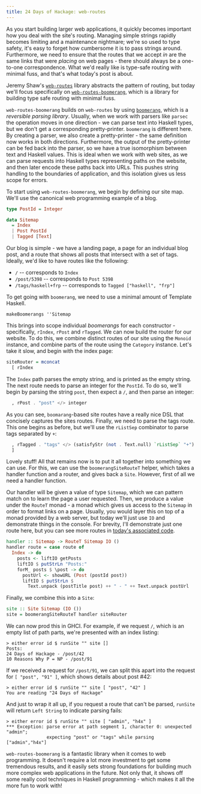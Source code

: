 ```yaml
---
title: 24 Days of Hackage: web-routes
---
```


As you start building larger web applications, it quickly becomes important how
you deal with the site's routing. Managing simple strings rapidly
becomes limiting and a maintenance nightmare; we're so used to type safety,
it's easy to forget how cumbersome it is to pass strings around. Furthermore, we
need to ensure that the routes that we accept *in* are the same links that were
*placing* on web pages - there should always be a one-to-one correspondence. What
we'd really like is type-safe routing with minimal fuss, and that's what today's
post is about.

Jeremy Shaw's [`web-routes`](http://hackage.haskell.org/package/web-routes)
library abstracts the pattern of routing, but today we'll focus specifically on
[`web-routes-boomerang`](http://hackage.haskell.org/package/web-routes-boomerang),
which is a library for building type safe routing with minimal fuss.

`web-routes-boomerang` builds on `web-routes` by using
[`boomerang`](http://hackage.haskell.org/package/boomerang), which is a
*reversible parsing library*. Usually, when we work with parsers like `parsec`
the operation moves in one direction - we can parse text into Haskell types, but
we don't get a corresponding pretty-printer. `boomerang` is different here. By
creating a parser, we also create a pretty-printer - the same definition now
works in both directions. Furthermore, the output of the pretty-printer can be
fed back into the parser, so we have a true isomorphism between text and Haskell
values. This is ideal when we work with web sites, as we can parse requests
into Haskell types representing paths on the website, and then later encode
these paths back into URLs. This pushes string handling to the boundaries of
application, and this isolation gives us less scope for errors.

To start using `web-routes-boomerang`, we begin by defining our site map. We'll
use the canonical web programming example of a blog.

```Haskell
type PostId = Integer

data Sitemap
  = Index
  | Post PostId
  | Tagged [Text]
```

Our blog is simple - we have a landing page, a page for an individual blog post,
and a route that shows all posts that intersect with a set of tags. Ideally, we'd
like to have routes like the following:

* `/` -- corresponds to `Index`
* `/post/5398` -- corresponds to `Post 5398`
* `/tags/haskell+frp` -- corresponds to `Tagged ["haskell", "frp"]`

To get going with `boomerang`, we need to use a minimal amount of Template
Haskell.

```
makeBoomerangs ''Sitemap
```

This brings into scope individual *boomerangs* for each constructor -
specifically, `rIndex`, `rPost` and `rTagged`. We can now build the router for
our website. To do this, we combine distinct routes of our site using the
`Monoid` instance, and combine parts of the route using the `Category`
instance. Let's take it slow, and begin with the index page:

```haskell
siteRouter = mconcat
  [ rIndex
```

The `Index` path parses the empty string, and is printed as the empty
string. The next route needs to parse an integer for the `PostId`. To do so,
we'll begin by parsing the string `post`, then expect a `/`, and then parse an
integer:

```haskell
  , rPost . "post" </> integer
```

As you can see, `boomarang`-based site routes have a really nice DSL that
concisely captures the sites routes. Finally, we need to parse the tags route.
This one begins as before, but we'll use the `rListSep` combinator to parse tags
separated by `+`:

```haskell
  , rTagged . "tags" </> (satisfyStr (not . Text.null) `rListSep` "+")
  ]
```

Lovely stuff! All that remains now is to put it all together into something we
can use. For this, we can use the `boomerangSiteRouteT` helper, which takes a
handler function and a router, and gives back a `Site`. However, first of all we
need a handler function.

Our handler will be given a value of type `Sitemap`, which we can pattern match
on to learn the page a user requested. Then, we produce a value under the
`RouteT` monad - a monad which gives us access to the `Sitemap` in order to
format links on a page. Usually, you would layer this on top of a monad provided
by a web server, but today we'll just use `IO` and demonstrate things in the
console. For brevity, I'll demonstrate just one route here, but you can see more
routes in [today's associated code](http://github.com/ocharles/blog).

```haskell
handler :: Sitemap -> RouteT Sitemap IO ()
handler route = case route of
  Index -> do
    posts <- liftIO getPosts
    liftIO $ putStrLn "Posts:"
    forM_ posts $ \post -> do
      postUrl <- showURL (Post (postId post))
      liftIO $ putStrLn $
        Text.unpack (postTitle post) ++ " - " ++ Text.unpack postUrl
```

Finally, we combine this into a `Site`:

```haskell
site :: Site Sitemap (IO ())
site = boomerangSiteRouteT handler siteRouter
```

We can now prod this in GHCI. For example, if we request `/`, which is an empty
list of path parts, we're presented with an index listing:

```
> either error id $ runSite "" site []
Posts:
24 Days of Hackage - /post/42
10 Reasons Why P = NP - /post/91
```

If we received a request for `/post/91`, we can split this apart into the
request for `[ "post", "91" ]`, which shows details about post #42:

```
> either error id $ runSite "" site [ "post", "42" ]
You are reading "24 Days of Hackage"
```

And just to wrap it all up, if you request a route that can't be parsed,
`runSite` will return `Left String` to indicate parsing fails:

```
> either error id $ runSite "" site [ "admin", "h4x" ]
*** Exception: parse error at path segment 1, character 0: unexpected "admin";
               expecting "post" or "tags" while parsing ["admin","h4x"]
```

`web-routes-boomerang` is a fantastic library when it comes to web
programming. It doesn't require a lot more investment to get some tremendous
results, and it easily sets strong foundations for building much more complex
web applications in the future. Not only that, it shows off some really cool
techniques in Haskell programming - which makes it all the more fun to work
with!
